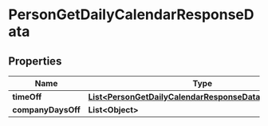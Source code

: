 

# PersonGetDailyCalendarResponseData


## Properties

| Name | Type | Description | Notes |
|------------ | ------------- | ------------- | -------------|
|**timeOff** | [**List&lt;PersonGetDailyCalendarResponseDataTimeOffInner&gt;**](PersonGetDailyCalendarResponseDataTimeOffInner.md) |  |  [optional] |
|**companyDaysOff** | **List&lt;Object&gt;** |  |  [optional] |



